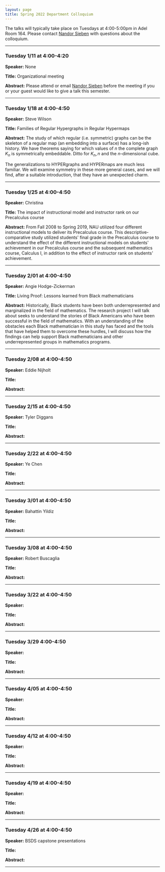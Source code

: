 ```yaml
---
layout: page
title: Spring 2022 Department Colloquium
---
```


The talks will typically take place on Tuesdays at 4:00-5:00pm in Adel Room 164. Please contact <a href="mailto:nandor.sieben@nau.edu">Nandor Sieben</a> with questions about the colloquium.

<hr>

### Tuesday 1/11 at 4:00-4:20

**Speaker:** None

**Title:** Organizational meeting

**Abstract:** Please attend or email <a href="mailto:nandor.sieben@nau.edu">Nandor Sieben</a> before the meeting if you or your guest would like to give a talk this semester.

<hr>

### Tuesday 1/18 at 4:00-4:50

**Speaker:** 
Steve Wilson

**Title:** 
Families of Regular Hypergraphs in Regular Hypermaps

**Abstract:** 
The study of which regular (i.e. symmetric) graphs can be the skeleton of a regular
map (an embedding into a surface) has a long-ish history.  We have theorems saying
for which values of $n$ the complete graph $K_n$ is symmetrically embeddable. Ditto for
$K_n,n$ and the $n$-dimensional cube.

The generalizations to HYPERgraphs and HYPERmaps are much less familiar.  We
will examine symmetry in these more general cases, and we will find, after a suitable
introduction, that they have an unexpected charm.

<hr>

### Tuesday 1/25 at 4:00-4:50

**Speaker:** 
Christina

**Title:** 
The impact of instructional model and instructor rank on our Precalculus course

**Abstract:**
From Fall 2008 to Spring 2019, NAU utilized four different instructional models to deliver its Precalculus course. This descriptive- comparative study utilized students' final grade in the Precalculus course to understand the effect of the different instructional models on students' achievement in our Precalculus course and the subsequent mathematics course, Calculus I, in addition to the effect of instructor rank on students' achievement.

<hr>

### Tuesday 2/01 at 4:00-4:50

**Speaker:**
Angie Hodge-Zickerman

**Title:** 
Living Proof: Lessons learned from Black mathematicians

**Abstract:**
Historically, Black students have been both underrepresented and marginalized in the field of mathematics. The research project I will talk about seeks to understand the stories of Black Americans who have been successful in the field of mathematics. With an understanding of the obstacles each Black mathematician in this study has faced and the tools that have helped them to overcome these hurdles, I will discuss how the findings can help support Black mathematicians and other underrepresented groups in mathematics programs.

<hr>

### Tuesday 2/08 at 4:00-4:50

**Speaker:** 
Eddie Nijholt

**Title:**

**Abstract:**

<hr>

### Tuesday 2/15 at 4:00-4:50

**Speaker:** 
Tyler Diggans

**Title:**

**Abstract:**

<hr>

### Tuesday 2/22 at 4:00-4:50

**Speaker:** 
Ye Chen

**Title:**


**Abstract:**

<hr>

### Tuesday 3/01 at 4:00-4:50

**Speaker:** 
Bahattin Yildiz

**Title:** 

**Abstract:**

<hr>

### Tuesday 3/08 at 4:00-4:50

**Speaker:**
Robert Buscaglia

**Title:**

**Abstract:**

<hr>

### Tuesday 3/22 at 4:00-4:50

**Speaker:** 

**Title:**

**Abstract:**

<hr>

### Tuesday 3/29 4:00-4:50

**Speaker:**

**Title:**

**Abstract:** 

<hr>

### Tuesday 4/05 at 4:00-4:50

**Speaker:** 

**Title:**

**Abstract:**

<hr>

### Tuesday 4/12 at 4:00-4:50

**Speaker:** 

**Title:**

**Abstract:**

<hr>

### Tuesday 4/19 at 4:00-4:50

**Speaker:** 

**Title:**

**Abstract:**

<hr>

### Tuesday 4/26 at 4:00-4:50

**Speaker:** 
BSDS capstone presentations

**Title:**

**Abstract:**

<hr>

